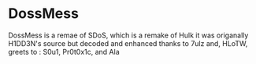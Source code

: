# DossMess

DossMess is a remae of SDoS, which is a remake of Hulk it was origanally H1DD3N's source but decoded and enhanced thanks to 7ulz and, HLoTW, greets to : S0u1, Pr0t0x1c, and Ala
